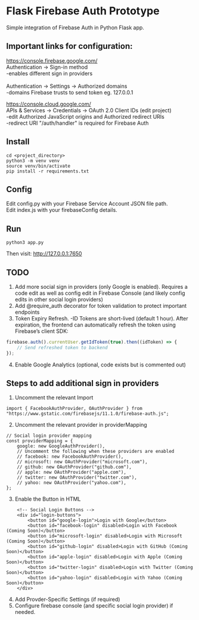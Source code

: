 # Flask Firebase Auth Prototype

Simple integration of Firebase Auth in Python Flask app.

## Important links for configuration:
https://console.firebase.google.com/<br/>
Authentication -> Sign-in method<br/>
-enables different sign in providers<br/><br/>
Authentication -> Settings -> Authorized domains<br/>
-domains Firebase trusts to send token eg. 127.0.0.1<br/>

https://console.cloud.google.com/<br/>
APIs & Services -> Credentials -> OAuth 2.0 Client IDs (edit project)<br/>
-edit Authorized JavaScript origins and Authorized redirect URIs<br/>
-redirect URI "/auth/handler" is required for Firebase Auth<br/>

## Install
```
cd <project_directory>
python3 -m venv venv
source venv/bin/activate
pip install -r requirements.txt
```

## Config
Edit config.py with your Firebase Service Account JSON file path.<br/>
Edit index.js with your firebaseConfig details.<br/>

## Run
    python3 app.py

Then visit:
    http://127.0.0.1:7650

## TODO
1. Add more social sign in providers (only Google is enabled). Requires a code edit as well as config edit in Firebase Console (and likely config edits in other social login providers)
2. Add @require_auth decorator for token validation to protect important endpoints
3. Token Expiry Refresh.
    -ID Tokens are short-lived (default 1 hour). After expiration, the frontend can automatically refresh the token using Firebase’s client SDK:
```javascript
firebase.auth().currentUser.getIdToken(true).then((idToken) => {
    // Send refreshed token to backend
});
```
4. Enable Google Analytics (optional, code exists but is commented out)

## Steps to add additional sign in providers
1. Uncomment the relevant Import
```
import { FacebookAuthProvider, OAuthProvider } from "https://www.gstatic.com/firebasejs/11.1.0/firebase-auth.js";
```
2. Uncomment the relevant provider in providerMapping
```
// Social login provider mapping
const providerMapping = {
    google: new GoogleAuthProvider(),
    // Uncomment the following when these providers are enabled
    // facebook: new FacebookAuthProvider(),
    // microsoft: new OAuthProvider("microsoft.com"),
    // github: new OAuthProvider("github.com"),
    // apple: new OAuthProvider("apple.com"),
    // twitter: new OAuthProvider("twitter.com"),
    // yahoo: new OAuthProvider("yahoo.com"),
};
```
3. Enable the Button in HTML
```
    <!-- Social Login Buttons -->
    <div id="login-buttons">
        <button id="google-login">Login with Google</button>
        <button id="facebook-login" disabled>Login with Facebook (Coming Soon)</button>
        <button id="microsoft-login" disabled>Login with Microsoft (Coming Soon)</button>
        <button id="github-login" disabled>Login with GitHub (Coming Soon)</button>
        <button id="apple-login" disabled>Login with Apple (Coming Soon)</button>
        <button id="twitter-login" disabled>Login with Twitter (Coming Soon)</button>
        <button id="yahoo-login" disabled>Login with Yahoo (Coming Soon)</button>
    </div>
```
4. Add Provder-Specific Settings (if required)
5. Configure firebase console (and specific social login provider) if needed.
